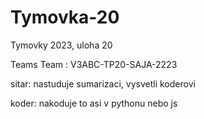 # Tymovka-20
Tymovky 2023, uloha 20

Teams Team : V3ABC-TP20-SAJA-2223

sitar: nastuduje sumarizaci, vysvetli koderovi

koder: nakoduje to asi v pythonu nebo js